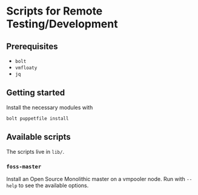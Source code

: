 # Scripts for Remote Testing/Development

## Prerequisites

* `bolt`
* `vmfloaty`
* `jq`

## Getting started

Install the necessary modules with
```
bolt puppetfile install
```

## Available scripts

The scripts live in `lib/`.

### `foss-master`

Install an Open Source Monolithic master on a vmpooler node. Run with `--help`
to see the available options.
